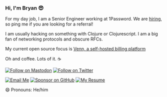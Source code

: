 ### Hi, I'm Bryan 😎


For my day job, I am a Senior Engineer working at 1Password. We are [hiring](https://1password.com/careers), so ping me if you are looking for a referral!

I am usually hacking on something with Clojure or Clojurescript. I am a big fan of networking protocols and obscure RFCs.

My current open source focus is [Venn, a self-hosted billing platform](https://github.com/vennbilling/venn)

Oh and coffee. Lots of it. ☕

[![Follow on Mastodon](https://img.shields.io/badge/Follow-Mastodon-5A47DC.svg)](https://hachyderm.io/@bryanmikaelian)
[![Follow on Twitter](https://img.shields.io/badge/Follow-Twitter-1DA1F2.svg)](https://twitter.com/bryanmikaelian)

[![Email Me](https://img.shields.io/badge/Email-bryan.mikaelian@gmail.com-007735.svg)](mailto:bryan.mikaelian@gmail.com)
[![Sponsor on GitHub](https://img.shields.io/badge/Sponsor-GitHub-6cc644.svg)](https://github.com/sponsors/bryanmikaelian)
[![My Resume](https://img.shields.io/badge/My_Resume-https://resume.bryanmikaelian.com-blue?link=https%3A%2F%2Fresume.bryanmikaelian.com%2F
)](https://resume.bryanmikaelian.com)

😄 Pronouns: He/him

